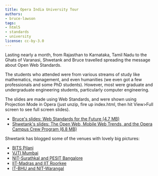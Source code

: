 ```yaml
---
title: Opera India University Tour
authors:
- bruce-lawson
tags:
- html5
- standards
- university
license: cc-by-3.0
---
```


<p>Lasting nearly a month, from Rajasthan to Karnataka, Tamil Nadu to the Ghats of Varanasi, Shwetank and Bruce travelled spreading the message about Open Web Standards.</p> <p>The students who attended were from various streams of study like mathematics, management, and even humanities (we even got a few professionals and some PhD students). However, most were graduate and undergraduate engineering students, particularly computer engineering.</p>

<p>The slides are made using Web Standards, and were shown using Projection Mode in Opera (just unzip, fire up index.html, then hit View&gt;Full screen to see full screen slides).</p>

<ul>
<li><a href="{{ page.id }}/Web-Standards-for-The-Future-India.zip">Bruce&#39;s slides: Web Standards for the Future (4.7 <abbr>MB</abbr>)</a></li>
<li><a href="{{ page.id }}/UnivTourIndia09_Shwetank.zip">Shwetank&#39;s slides: The Open Web, Mobile Web Trends, and the Opera Campus Crew Program (6.8 <abbr>MB</abbr>)</a></li>
</ul>

<p>Shwetank has blogged some of the venues with lovely big pictures:</p>

<ul>
<li><a href="http://my.opera.com/universitytours/blog/2009/04/10/bits-pilani">BITS Pilani</a></li>
<li><a href="http://my.opera.com/universitytours/blog/2009/04/14/vjti-mumbai"><abbr>VJTI</abbr> Mumbai</a></li>
<li><a href="http://my.opera.com/universitytours/blog/2009/04/22/nit-surathkal-and-pesit-bangalore"><abbr>NIT</abbr>-Surathkal and <abbr>PESIT</abbr> Bangalore</a></li>
<li><a href="http://my.opera.com/universitytours/blog/2009/04/23/iit-madras-and-iit-roorkee"><abbr>IIT</abbr>-Madras and <abbr>IIT</abbr> Roorkee</a></li>
<li><a href="http://my.opera.com/universitytours/blog/2009/04/24/it-bhu-and-nit-warangal"><abbr>IT-BHU</abbr> and <abbr>NIT</abbr>-Warangal</a></li>
</ul>
